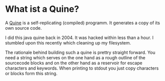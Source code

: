 # What ist a Quine?

A [Quine](http://en.wikipedia.org/wiki/Quine_%28computing%29) is a self-replicating (compiled) programm. It generates a copy of its own source code.

I did this java quine back in 2004. It was hacked within less than a hour. I stumbled upon this recently which cleaning up my filesystem. 

The rationale behind building such a quine is prettry straight forward. 
You need a string which serves on the one hand as a rough outline of the sourcecode blocks and on the other hand as a reservoir for escape characters and keywords.
When printing to stdout you just copy characters or blocks form this string.